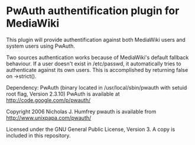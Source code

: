 # PwAuth authentification plugin for MediaWiki

This plugin will provide authentification against both MediaWiki users and system users using PwAuth.

Two sources authentication works because of MediaWiki's default fallback behaviour. If a user doesn't exist in /etc/passwd, it automatically tries to 
authenticate against its own users. This is accomplished by returning false on ->strict().

Dependency: PwAuth (binary located in /usr/local/sbin/pwauth with setuid root flag, Version 2.3.10)
PwAuth is available at http://code.google.com/p/pwauth/

Copyright 2006 Nicholas J. Humfrey
pwauth is available from http://www.unixpapa.com/pwauth/

Licensed under the GNU General Public License, Version 3. A copy is included in this repository.
